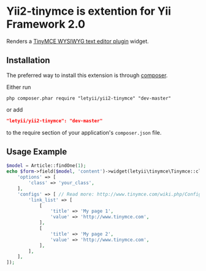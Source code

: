 # Yii2-tinymce is extention for Yii Framework 2.0
Renders a [TinyMCE WYSIWYG text editor plugin](http://www.tinymce.com/) widget.

## Installation
The preferred way to install this extension is through [composer](http://getcomposer.org/download/).

Either run

```
php composer.phar require "letyii/yii2-tinymce" "dev-master"
```
or add

```json
"letyii/yii2-tinymce": "dev-master"
```

to the require section of your application's `composer.json` file.

## Usage Example
~~~php
$model = Article::findOne(1);
echo $form->field($model, 'content')->widget(letyii\tinymce\Tinymce::className(), [
    'options' => [
        'class' => 'your_class',
    ],
    'configs' => [ // Read more: http://www.tinymce.com/wiki.php/Configuration
        'link_list' => [
            [
                'title' => 'My page 1',
                'value' => 'http://www.tinymce.com',
            ],
            [
                'title' => 'My page 2',
                'value' => 'http://www.tinymce.com',
            ],
        ],
    ],
]);
~~~
